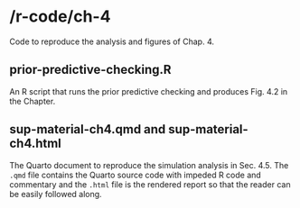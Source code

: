 # /r-code/ch-4

Code to reproduce the analysis and figures of Chap. 4.

## prior-predictive-checking.R

An R script that runs the prior predictive checking and produces Fig. 4.2 in the Chapter.

## sup-material-ch4.qmd and sup-material-ch4.html

The Quarto document to reproduce the simulation analysis in Sec. 4.5. The `.qmd` file contains the Quarto source code with impeded R code and commentary and the `.html` file is the rendered report so that the reader can be easily followed along.
